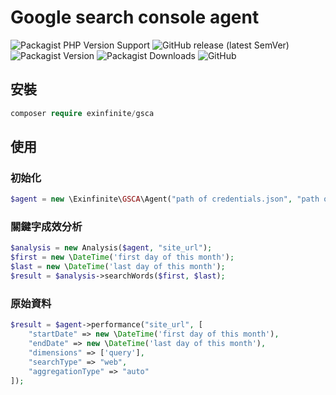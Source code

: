 # Google search console agent

![Packagist PHP Version Support](https://img.shields.io/packagist/php-v/exinfinite/gsca)
![GitHub release (latest SemVer)](https://img.shields.io/github/v/release/exinfinite/GSCA)
![Packagist Version](https://img.shields.io/packagist/v/exinfinite/gsca)
![Packagist Downloads](https://img.shields.io/packagist/dt/exinfinite/gsca)
![GitHub](https://img.shields.io/github/license/exinfinite/GSCA)

## 安裝

```php
composer require exinfinite/gsca
```

## 使用

### 初始化

```php
$agent = new \Exinfinite\GSCA\Agent("path of credentials.json", "path of cache dir");
```

### 關鍵字成效分析

```php
$analysis = new Analysis($agent, "site_url");
$first = new \DateTime('first day of this month');
$last = new \DateTime('last day of this month');
$result = $analysis->searchWords($first, $last);
```

### 原始資料

```php
$result = $agent->performance("site_url", [
    "startDate" => new \DateTime('first day of this month'),
    "endDate" => new \DateTime('last day of this month'),
    "dimensions" => ['query'],
    "searchType" => "web",
    "aggregationType" => "auto"
]);
```